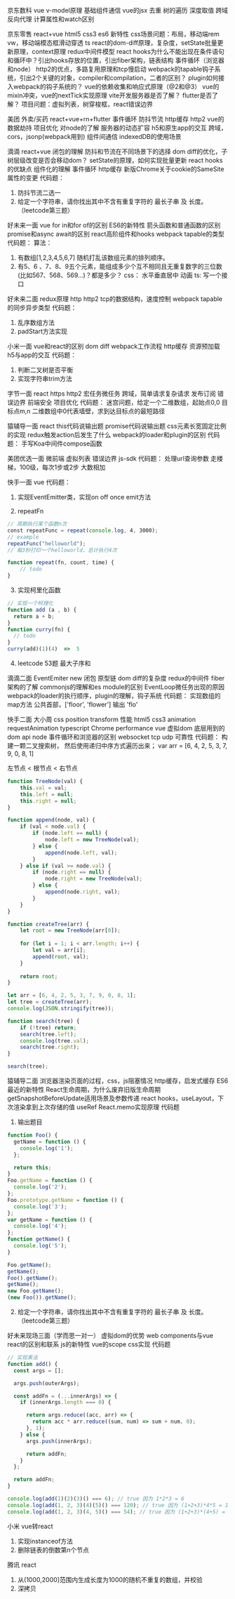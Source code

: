 京东数科 vue
v-model原理
基础组件通信
vue的jsx
去重
树的遍历
深度取值
跨域
反向代理
计算属性和watch区别

京东零售 react+vue
html5 css3 es6 新特性
css场景问题：布局，移动端rem vw，移动端模态框滑动穿透
ts
react的dom-diff原理，复杂度，setState批量更新原理，context原理
redux中间件模型
react hooks为什么不能出现在条件语句和循环中？引出hooks存放的位置，引出fiber架构，链表结构
事件循环（浏览器和node）
http2的优点，多路复用原理和tcp慢启动
webpack的tapable钩子系统，引出2个关键的对象，compiler和compilation，二者的区别？
plugin如何接入webpack的钩子系统的？
vue的依赖收集和响应式原理（@2和@3）
vue的mixin冲突，vue的nextTick实现原理
vite开发服务器是否了解？
flutter是否了解？
项目问题：虚拟列表，树穿梭框，react错误边界

美团 外卖/买药 react+vue+rn+flutter
事件循环
防抖节流
http缓存
http2
vue的数据劫持
项目优化
对node的了解
服务器的动态扩容
h5和原生app的交互
跨域，cors，jsonp(webpack用到)
组件间通信
indexedDB的使用场景

滴滴 react+vue
闭包的理解
防抖和节流在不同场景下的选择
dom diff的优化，子树层级改变是否会移动dom？
setState的原理，如何实现批量更新
react hooks的优缺点
组件化的理解
事件循环
http缓存
新版Chrome关于cookie的SameSite属性的变更
代码题：
1. 防抖节流二选一
2. 给定一个字符串，请你找出其中不含有重复字符的 最长子串 及 长度。（leetcode第三题）

好未来一面 vue
for in和for of的区别
ES6的新特性
箭头函数和普通函数的区别
promise和async await的区别
react高阶组件和hooks
webpack tapable的类型
代码题：
算法：
1. 有数组[1,2,3,4,5,6,7] 随机打乱该数组元素的排列顺序。
2. 有5、6 、7、8、9五个元素，能组成多少个互不相同且无重复数字的三位数(比如567、568、569...)？都是多少？
css：
水平垂直居中
动画
ts:
写一个接口

好未来二面
redux原理
http http2 tcp的数据结构，速度控制
webpack tapable的同步异步类型
代码题：
1. 乱序数组方法
2. padStart方法实现

小米一面
vue和react的区别
dom diff
webpack工作流程
http缓存
资源预加载
h5与app的交互
代码题：
1. 判断二叉树是否平衡
2. 实现字符串trim方法

字节一面 react
https http2
宏任务微任务
跨域，简单请求复杂请求
发布订阅
错误边界
前端安全
项目优化
代码题：
迷宫问题，给定一个二维数组，起始点0,0 目标点m,n 二维数组中0代表墙壁，求到达目标点的最短路径

猿辅导一面 react
this代码说输出题
promise代码说输出题
css元素长宽固定比例的实现
redux触发action后发生了什么
webpack的loader和plugin的区别
代码题：
手写Koa中间件compose函数

美团优选一面
微前端
虚拟列表
错误边界
js-sdk
代码题：
处理url查询参数
走楼梯，100级，每次1步或2步
大数相加

快手一面 vue
代码题：
1. 实现EventEmitter类，实现on off once emit方法

2. repeatFn
```javascript
// 周期执行某个函数n次
const repeatFunc = repeat(console.log, 4, 3000);
// example
repeatFunc("helloworld");
// 每3秒打印一个helloworld，总计执行4次

function repeat(fn, count, time) {
    // todo
}
```

3. 实现柯里化函数
```javascript
// 实现一个柯理化
function add (a , b) {
  return a + b;
}
function curry(fn) {
  // todo
}
curry(add)(1)(4)  =>  5
```
4. leetcode 53题 最大子序和

滴滴二面
EventEmiter
new 闭包 原型链
dom diff的复杂度
redux的中间件
fiber架构的了解
commonjs的理解和es module的区别
EventLoop微任务出现的原因
webpack的loader的执行顺序，plugin的理解，钩子系统
代码题：
实现数组的map方法
公共首部，['floor', 'flower'] 输出 'flo'

快手二面 大小周
css position transform 性能
html5 css3 animation requestAnimation
typescript
Chrome performance
vue 虚拟dom 底层用到的dom api
node 事件循环和浏览器的区别
websocket tcp udp 可靠性
代码题：
构建一颗二叉搜索树，
然后使用递归中序方式遍历出来；
var arr = [6, 4, 2, 5, 3, 7, 9, 0, 8, 1]

左节点 < 根节点 < 右节点
```javascript
function TreeNode(val) {
    this.val = val;
    this.left = null;
    this.right = null;
}

function append(node, val) {
    if (val < node.val) {
        if (node.left == null) {
            node.left = new TreeNode(val);
        } else {
            append(node.left, val);
        }
    } else if (val >= node.val) {
        if (node.right == null) {
            node.right = new TreeNode(val);
        } else {
            append(node.right, val);
        }
    }
}

function createTree(arr) {
    let root = new TreeNode(arr[0]);
    
    for (let i = 1; i < arr.length; i++) {
        let val = arr[i];
        append(root, val);
    }
    
    return root;
}

let arr = [6, 4, 2, 5, 3, 7, 9, 0, 8, 1];
let tree = createTree(arr);
console.log(JSON.stringify(tree));

function search(tree) {
    if (!tree) return;
    search(tree.left);
    console.log(tree.val);
    search(tree.right);
}

search(tree);
```

猿辅导二面
浏览器渲染页面的过程，css，js阻塞情况
http缓存，启发式缓存
ES6最近的新特性
React生命周期，为什么废弃旧版生命周期
getSnapshotBeforeUpdate适用场景及参数传递
react hooks，useLayout，下次渲染拿到上次存储的值 useRef
React.memo实现原理
代码题
1. 输出题目
```javascript
function Foo() {
  getName = function () { 
    console.log('1');
  };

  return this;
}
Foo.getName = function () {
  console.log('2');
};
Foo.prototype.getName = function () { 
  console.log('3');
};
var getName = function () { 
  console.log('4');
};
function getName() { 
  console.log('5');
}

Foo.getName();  
getName();        
Foo().getName(); 
getName();  
new Foo.getName(); 
(new Foo()).getName();  
```
2. 给定一个字符串，请你找出其中不含有重复字符的 最长子串 及 长度。（leetcode第三题）

好未来现场三面（学而思一对一）
虚拟dom的优势
web components与vue react的区别和联系
js的新特性
vue的scope css实现
代码题
```javascript
// 实现乘法
function add() {
  const args = [];

  args.push(outerArgs);

  const addFn = (...innerArgs) => {
    if (innerArgs.length === 0) {

      return args.reduce((acc, arr) => {
        return acc * arr.reduce((sum, num) => sum + num, 0);
      }, 1);
    } else {
      args.push(innerArgs);

      return addFn;
    }
  };

  return addFn;
}

console.log(add(1)(2)(3)() === 6); // true 因为 1*2*3 = 6
console.log(add(1, 2, 3)(4)(5)() === 120); // true 因为 (1+2+3)*4*5 = 120
console.log(add(1, 2, 3)(4, 5)() === 54); // true 因为 (1+2+3)*(4+5) = 54
```

小米 vue转react
1. 实现instanceof方法
2. 删除链表的倒数第n个节点

腾讯 react
1. 从(1000,2000]范围内生成长度为1000的随机不重复的数组，并校验
2. 深拷贝
